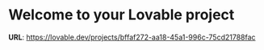 # Welcome to your Lovable project

**URL**: https://lovable.dev/projects/bffaf272-aa18-45a1-996c-75cd21788fac
